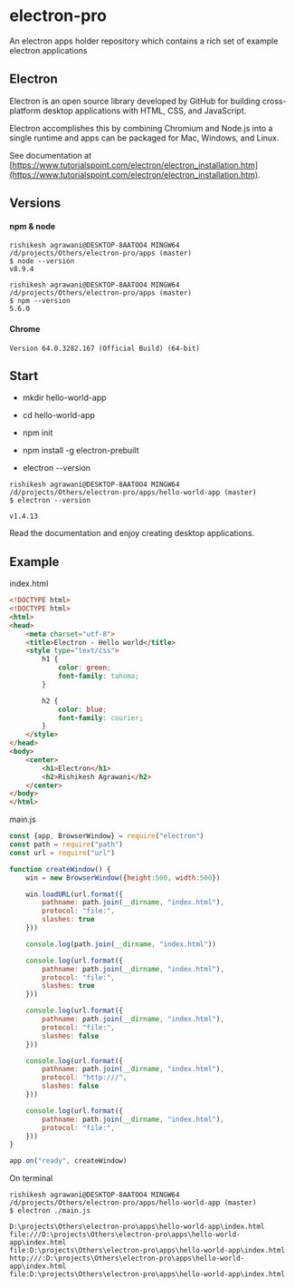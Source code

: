 # electron-pro

An electron apps holder repository which contains a rich set of example electron applications

## Electron

Electron is an open source library developed by GitHub for building cross-platform desktop applications with HTML, CSS, and JavaScript. 

Electron accomplishes this by combining Chromium and Node.js into a single runtime and apps can be packaged for Mac, Windows, and Linux.

See documentation at [https://www.tutorialspoint.com/electron/electron_installation.htm](https://www.tutorialspoint.com/electron/electron_installation.htm).

## Versions

#### npm & node

```
rishikesh agrawani@DESKTOP-8AATOO4 MINGW64 /d/projects/Others/electron-pro/apps (master)
$ node --version
v8.9.4

rishikesh agrawani@DESKTOP-8AATOO4 MINGW64 /d/projects/Others/electron-pro/apps (master)
$ npm --version
5.6.0
```

#### Chrome 

```
Version 64.0.3282.167 (Official Build) (64-bit)
```

## Start

* mkdir hello-world-app

* cd hello-world-app

* npm init

* npm install -g electron-prebuilt

* electron --version

```
rishikesh agrawani@DESKTOP-8AATOO4 MINGW64 /d/projects/Others/electron-pro/apps/hello-world-app (master)
$ electron --version

v1.4.13
```

Read the documentation and enjoy creating desktop applications.

## Example

index.html

```html
<!DOCTYPE html>
<!DOCTYPE html>
<html>
<head>
	<meta charset="utf-8">
	<title>Electron - Hello world</title>
	<style type="text/css">
		h1 {
			color: green;
			font-family: tahoma;
		}

		h2 {
			color: blue;
			font-family: courier;
		}
	</style>
</head>
<body>
	<center>
		<h1>Electron</h1>
		<h2>Rishikesh Agrawani</h2>
	</center>
</body>
</html>
```

main.js

```javascript
const {app, BrowserWindow} = require("electron")
const path = require("path")
const url = require("url")

function createWindow() {
	win = new BrowserWindow({height:500, width:500})

	win.loadURL(url.format({
		pathname: path.join(__dirname, "index.html"),
		protocol: "file:",
		slashes: true
	}))

	console.log(path.join(__dirname, "index.html"))

	console.log(url.format({
		pathname: path.join(__dirname, "index.html"),
		protocol: "file:",
		slashes: true
	}))

	console.log(url.format({
		pathname: path.join(__dirname, "index.html"),
		protocol: "file:",
		slashes: false
	}))

	console.log(url.format({
		pathname: path.join(__dirname, "index.html"),
		protocol: "http:///",
		slashes: false
	}))

	console.log(url.format({
		pathname: path.join(__dirname, "index.html"),
		protocol: "file:",
	}))
}

app.on("ready", createWindow)

```

On terminal

```
rishikesh agrawani@DESKTOP-8AATOO4 MINGW64 /d/projects/Others/electron-pro/apps/hello-world-app (master)
$ electron ./main.js

D:\projects\Others\electron-pro\apps\hello-world-app\index.html
file:///D:\projects\Others\electron-pro\apps\hello-world-app\index.html
file:D:\projects\Others\electron-pro\apps\hello-world-app\index.html
http:///:D:\projects\Others\electron-pro\apps\hello-world-app\index.html
file:D:\projects\Others\electron-pro\apps\hello-world-app\index.html

```